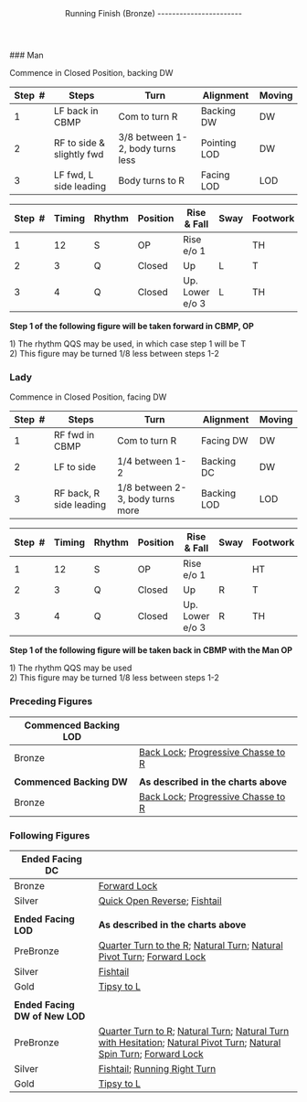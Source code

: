 <header>Running Finish (Bronze)
-----------------------

 </header>### Man

Commence in Closed Position, backing DW

 | **Step<span style="color:white">\_</span>\#** | **Steps** | **Turn** | **Alignment** | **Moving** |
|---|---|---|---|---|
| 1 | LF back in CBMP | Com to turn R | Backing DW | DW |
| 2 | RF to side &amp; slightly fwd | 3/8 between 1-2, body turns less | Pointing LOD | DW |
| 3 | LF fwd, L side leading | Body turns to R | Facing LOD | LOD |

 | **Step<span style="color:white">\_</span>\#** | **Timing** | **Rhythm** | **Position** | **Rise &amp; Fall** | **Sway** | **Footwork** |
|---|---|---|---|---|---|---|
| 1 | 12 | S | OP | Rise e/o 1 |  | TH |
| 2 | 3 | Q | Closed | Up | L | T |
| 3 | 4 | Q | Closed | Up. Lower e/o 3 | L | TH |

**Step 1 of the following figure will be taken forward in CBMP, OP**

1\) The rhythm QQS may be used, in which case step 1 will be T  
 2) This figure may be turned 1/8 less between steps 1-2

### Lady

Commence in Closed Position, facing DW

 | **Step<span style="color:white">\_</span>\#** | **Steps** | **Turn** | **Alignment** | **Moving** |
|---|---|---|---|---|
| 1 | RF fwd in CBMP | Com to turn R | Facing DW | DW |
| 2 | LF to side | 1/4 between 1-2 | Backing DC | DW |
| 3 | RF back, R side leading | 1/8 between 2-3, body turns more | Backing LOD | LOD |

 | **Step<span style="color:white">\_</span>\#** | **Timing** | **Rhythm** | **Position** | **Rise &amp; Fall** | **Sway** | **Footwork** |
|---|---|---|---|---|---|---|
| 1 | 12 | S | OP | Rise e/o 1 |  | HT |
| 2 | 3 | Q | Closed | Up | R | T |
| 3 | 4 | Q | Closed | Up. Lower e/o 3 | R | TH |

**Step 1 of the following figure will be taken back in CBMP with the Man OP**

1\) The rhythm QQS may be used  
 2) This figure may be turned 1/8 less between steps 1-2

### Preceding Figures

 | **Commenced Backing LOD** |  |
|---|---|
| Bronze | [Back Lock](back_lock.md); [Progressive Chasse to R](chasse_right.md) |
|  |  |
| **Commenced Backing DW** | **As described in the charts above** |
| Bronze | [Back Lock](back_lock.md); [Progressive Chasse to R](chasse_right.md) |

### Following Figures

 | **Ended Facing DC** |  |
|---|---|
| Bronze | [Forward Lock](forward_lock.md) |
| Silver | [Quick Open Reverse](quick_open_reverse.md); [Fishtail](fishtail.md) |
|  |  |
| **Ended Facing LOD** | **As described in the charts above** |
| PreBronze | [Quarter Turn to the R](quarter_turn.md); [Natural Turn](natural_turn.md); [Natural Pivot Turn](pivot_turn.md); [Forward Lock](forward_lock.md) |
| Silver | [Fishtail](fishtail.md) |
| Gold | [Tipsy to L](tipsy_to_L.md) |
|  |  |
| **Ended Facing DW of New LOD** |  |
| PreBronze | [Quarter Turn to R](quarter_turn.md); [Natural Turn](natural_turn.md); [Natural Turn with Hesitation](hesitation.md); [Natural Pivot Turn](pivot_turn.md); [Natural Spin Turn](spin_turn.md); [Forward Lock](forward_lock.md) |
| Silver | [Fishtail](fishtail.md); [Running Right Turn](running_right_turn.md) |
| Gold | [Tipsy to L](tipsy_to_L.md) |